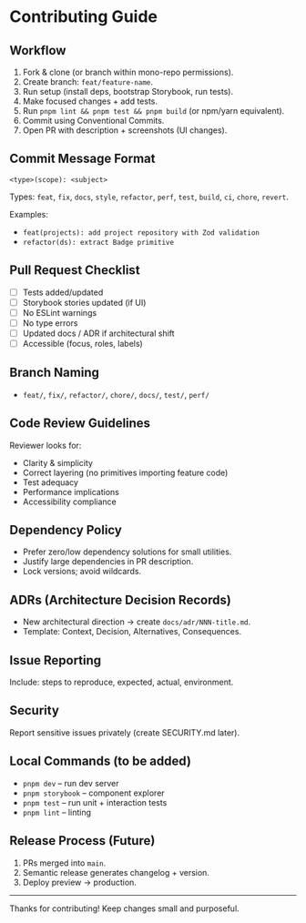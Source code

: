 # Contributing Guide

## Workflow

1. Fork & clone (or branch within mono-repo permissions).
2. Create branch: `feat/feature-name`.
3. Run setup (install deps, bootstrap Storybook, run tests).
4. Make focused changes + add tests.
5. Run `pnpm lint && pnpm test && pnpm build` (or npm/yarn equivalent).
6. Commit using Conventional Commits.
7. Open PR with description + screenshots (UI changes).

## Commit Message Format

`<type>(scope): <subject>`

Types: `feat`, `fix`, `docs`, `style`, `refactor`, `perf`, `test`, `build`, `ci`, `chore`, `revert`.

Examples:

- `feat(projects): add project repository with Zod validation`
- `refactor(ds): extract Badge primitive`

## Pull Request Checklist

- [ ] Tests added/updated
- [ ] Storybook stories updated (if UI)
- [ ] No ESLint warnings
- [ ] No type errors
- [ ] Updated docs / ADR if architectural shift
- [ ] Accessible (focus, roles, labels)

## Branch Naming

- `feat/`, `fix/`, `refactor/`, `chore/`, `docs/`, `test/`, `perf/`

## Code Review Guidelines

Reviewer looks for:

- Clarity & simplicity
- Correct layering (no primitives importing feature code)
- Test adequacy
- Performance implications
- Accessibility compliance

## Dependency Policy

- Prefer zero/low dependency solutions for small utilities.
- Justify large dependencies in PR description.
- Lock versions; avoid wildcards.

## ADRs (Architecture Decision Records)

- New architectural direction → create `docs/adr/NNN-title.md`.
- Template: Context, Decision, Alternatives, Consequences.

## Issue Reporting

Include: steps to reproduce, expected, actual, environment.

## Security

Report sensitive issues privately (create SECURITY.md later).

## Local Commands (to be added)

- `pnpm dev` – run dev server
- `pnpm storybook` – component explorer
- `pnpm test` – run unit + interaction tests
- `pnpm lint` – linting

## Release Process (Future)

1. PRs merged into `main`.
2. Semantic release generates changelog + version.
3. Deploy preview → production.

---

Thanks for contributing! Keep changes small and purposeful.
